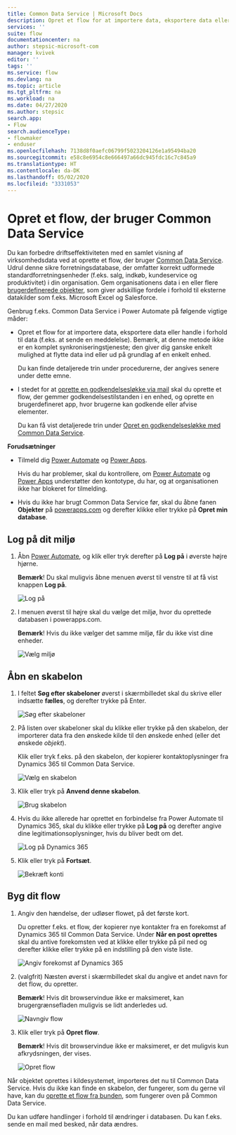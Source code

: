 ```yaml
---
title: Common Data Service | Microsoft Docs
description: Opret et flow for at importere data, eksportere data eller oprette godkendelser med Common Data Service.
services: ''
suite: flow
documentationcenter: na
author: stepsic-microsoft-com
manager: kvivek
editor: ''
tags: ''
ms.service: flow
ms.devlang: na
ms.topic: article
ms.tgt_pltfrm: na
ms.workload: na
ms.date: 04/27/2020
ms.author: stepsic
search.app:
- Flow
search.audienceType:
- flowmaker
- enduser
ms.openlocfilehash: 7138d8f0aefc06799f5023204126e1a95494ba20
ms.sourcegitcommit: e58c8e6954c8e666497a66dc945fdc16c7c845a9
ms.translationtype: HT
ms.contentlocale: da-DK
ms.lasthandoff: 05/02/2020
ms.locfileid: "3331053"
---
```

# <a name="create-a-flow-that-uses-common-data-service"></a>Opret et flow, der bruger Common Data Service

Du kan forbedre driftseffektiviteten med en samlet visning af virksomhedsdata ved at oprette et flow, der bruger [Common Data Service](https://powerapps.microsoft.com/tutorials/data-platform-intro/). Udrul denne sikre forretningsdatabase, der omfatter korrekt udformede standardforretningsenheder (f.eks. salg, indkøb, kundeservice og produktivitet) i din organisation. Gem organisationens data i en eller flere [brugerdefinerede objekter](https://powerapps.microsoft.com/tutorials/data-platform-create-entity/), som giver adskillige fordele i forhold til eksterne datakilder som f.eks. Microsoft Excel og Salesforce.

Genbrug f.eks. Common Data Service i Power Automate på følgende vigtige måder:

* Opret et flow for at importere data, eksportere data eller handle i forhold til data (f.eks. at sende en meddelelse). Bemærk, at denne metode ikke er en komplet synkroniseringstjeneste; den giver dig ganske enkelt mulighed at flytte data ind eller ud på grundlag af en enkelt enhed.
  
    Du kan finde detaljerede trin under procedurerne, der angives senere under dette emne.
* I stedet for at [oprette en godkendelsesløkke via mail](wait-for-approvals.md) skal du oprette et flow, der gemmer godkendelsestilstanden i en enhed, og oprette en brugerdefineret app, hvor brugerne kan godkende eller afvise elementer.
  
    Du kan få vist detaljerede trin under [Opret en godkendelsesløkke med Common Data Service](common-data-model-approve.md).

**Forudsætninger**

* Tilmeld dig [Power Automate](https://flow.microsoft.com) og [Power Apps](https://make.powerapps.com).
  
    Hvis du har problemer, skal du kontrollere, om [Power Automate](sign-up-sign-in.md) og [Power Apps](https://powerapps.microsoft.com/tutorials/signup-for-powerapps/) understøtter den kontotype, du har, og at organisationen ikke har blokeret for tilmelding.
* Hvis du ikke har brugt Common Data Service før, skal du åbne fanen **Objekter** på [powerapps.com](https://web.powerapps.com/#/entities) og derefter klikke eller trykke på **Opret min database**.

## <a name="sign-in-to-your-environment"></a>Log på dit miljø
1. Åbn [Power Automate](https://flow.microsoft.com), og klik eller tryk derefter på **Log på** i øverste højre hjørne.
   
    **Bemærk**! Du skal muligvis åbne menuen øverst til venstre til at få vist knappen **Log på**.
   
    ![Log på](./media/common-data-model-intro/signin-flow.png)
2. I menuen øverst til højre skal du vælge det miljø, hvor du oprettede databasen i powerapps.com.
   
    **Bemærk**! Hvis du ikke vælger det samme miljø, får du ikke vist dine enheder.
   
    ![Vælg miljø](./media/common-data-model-intro/select-environment.png)

## <a name="open-a-template"></a>Åbn en skabelon
1. I feltet **Søg efter skabeloner** øverst i skærmbilledet skal du skrive eller indsætte **fælles**, og derefter trykke på Enter.
   
    ![Søg efter skabeloner](./media/common-data-model-intro/template-search.png)
2. På listen over skabeloner skal du klikke eller trykke på den skabelon, der importerer data fra den ønskede kilde til den ønskede enhed (eller det ønskede *objekt*).
   
    Klik eller tryk f.eks. på den skabelon, der kopierer kontaktoplysninger fra Dynamics 365 til Common Data Service.
   
    ![Vælg en skabelon](./media/common-data-model-intro/choose-template.png)
3. Klik eller tryk på **Anvend denne skabelon**.
   
    ![Brug skabelon](./media/common-data-model-intro/use-template.png)
4. Hvis du ikke allerede har oprettet en forbindelse fra Power Automate til Dynamics 365, skal du klikke eller trykke på **Log på** og derefter angive dine legitimationsoplysninger, hvis du bliver bedt om det.
   
    ![Log på Dynamics 365](./media/common-data-model-intro/dynamics-signin.png)
5. Klik eller tryk på **Fortsæt**.
   
    ![Bekræft konti](./media/common-data-model-intro/confirm-accounts.png)

## <a name="build-your-flow"></a>Byg dit flow
1. Angiv den hændelse, der udløser flowet, på det første kort.
   
    Du opretter f.eks. et flow, der kopierer nye kontakter fra en forekomst af Dynamics 365 til Common Data Service. Under **Når en post oprettes** skal du antive forekomsten ved at klikke eller trykke på pil ned og derefter klikke eller trykke på en indstilling på den viste liste.
   
    ![Angiv forekomst af Dynamics 365](./media/common-data-model-intro/specify-instance.png)
2. (valgfrit) Næsten øverst i skærmbilledet skal du angive et andet navn for det flow, du opretter.
   
    **Bemærk**! Hvis dit browservindue ikke er maksimeret, kan brugergrænsefladen muligvis se lidt anderledes ud.
   
    ![Navngiv flow](./media/common-data-model-intro/name-flow.png)
3. Klik eller tryk på **Opret flow**.
   
    **Bemærk**! Hvis dit browservindue ikke er maksimeret, er det muligvis kun afkrydsningen, der vises.
   
    ![Opret flow](./media/common-data-model-intro/create-flow.png)

Når objektet oprettes i kildesystemet, importeres det nu til Common Data Service. Hvis du ikke kan finde en skabelon, der fungerer, som du gerne vil have, kan du [oprette et flow fra bunden](get-started-logic-flow.md), som fungerer oven på Common Data Service.

Du kan udføre handlinger i forhold til ændringer i databasen. Du kan f.eks. sende en mail med besked, når data ændres.

